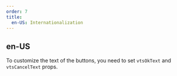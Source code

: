 ```yaml
---
order: 7
title:
  en-US: Internationalization
---
```

## en-US

To customize the text of the buttons, you need to set `vtsOkText` and `vtsCancelText` props.
